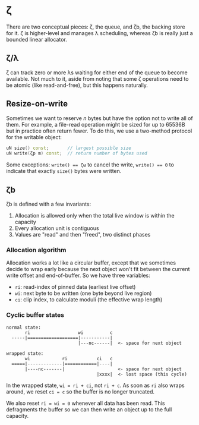 # ζ
There are two conceptual pieces: ζ, the queue, and ζb, the backing store for it. ζ is higher-level and manages λ scheduling, whereas ζb is really just a bounded linear allocator.


## ζ/λ
ζ can track zero or more λs waiting for either end of the queue to become available. Not much to it, aside from noting that some ζ operations need to be atomic (like read-and-free), but this happens naturally.


## Resize-on-write
Sometimes we want to reserve _n_ bytes but have the option not to write all of them. For example, a file-read operation might be sized for up to 65536B but in practice often return fewer. To do this, we use a two-method protocol for the writable object:

```cpp
uN size() const;       // largest possible size
uN write(ζp m) const;  // return number of bytes used
```

Some exceptions: `write() == ζω` to cancel the write, `write() == 0` to indicate that exactly `size()` bytes were written.


## ζb
ζb is defined with a few invariants:

1. Allocation is allowed only when the total live window is within the capacity
2. Every allocation unit is contiguous
3. Values are "read" and then "freed", two distinct phases


### Allocation algorithm
Allocation works a lot like a circular buffer, except that we sometimes decide to wrap early because the next object won't fit between the current write offset and end-of-buffer. So we have three variables:

+ `ri`: read-index of pinned data (earliest live offset)
+ `wi`: next byte to be written (one byte beyond live region)
+ `ci`: clip index, to calculate moduli (the effective wrap length)


### Cyclic buffer states
```
normal state:
       ri                  wi          c
  -----|===================|-----------|
                           |---nc------|  <- space for next object

wrapped state:
       wi            ri           ci   c
  =====|-------------|============|----|
       |----nc-------|                    <- space for next object
                                  |xxxx|  <- lost space (this cycle)
```

In the wrapped state, `wi = ri + ci`, not `ri + c`. As soon as `ri` also wraps around, we reset `ci = c` so the buffer is no longer truncated.

We also reset `ri = wi = 0` whenever all data has been read. This defragments the buffer so we can then write an object up to the full capacity.
